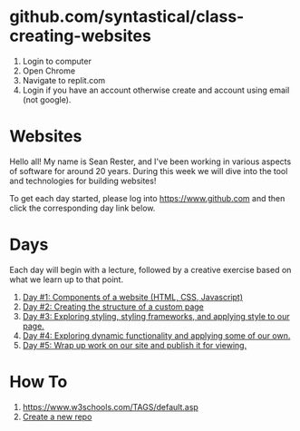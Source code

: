 # github.com/syntastical/class-creating-websites
1. Login to computer
2. Open Chrome
3. Navigate to replit.com
4. Login if you have an account otherwise create and account using email (not google).

# Websites
Hello all!  My name is Sean Rester, and I've been working in various aspects of software for around 20 years. During this week we will dive into the tool and technologies for building websites!

To get each day started, please log into https://www.github.com and then click the corresponding day link below.

# Days
Each day will begin with a lecture, followed by a creative exercise based on what we learn up to that point. 

1. [Day #1: Components of a website (HTML, CSS, Javascript)](day1/index.md)
1. [Day #2: Creating the structure of a custom page](day2/index.md)
1. [Day #3: Exploring styling, styling frameworks, and applying style to our page.](day3/index.md)
1. [Day #4: Exploring dynamic functionality and applying some of our own.](day4/index.md)
1. [Day #5: Wrap up work on our site and publish it for viewing.](day5/index.md)

# How To
1. https://www.w3schools.com/TAGS/default.asp
1. [Create a new repo](https://github.com/syntastical/class-common/blob/main/create-repo/index.md)